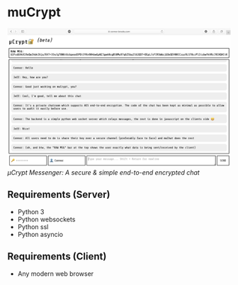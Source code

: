 # muCrypt
![screenshot](screenshot.png)
*μCrypt Messenger: A secure & simple end-to-end encrypted chat*

## Requirements (Server)
* Python 3
* Python websockets
* Python ssl
* Python asyncio

## Requirements (Client)
* Any modern web browser
